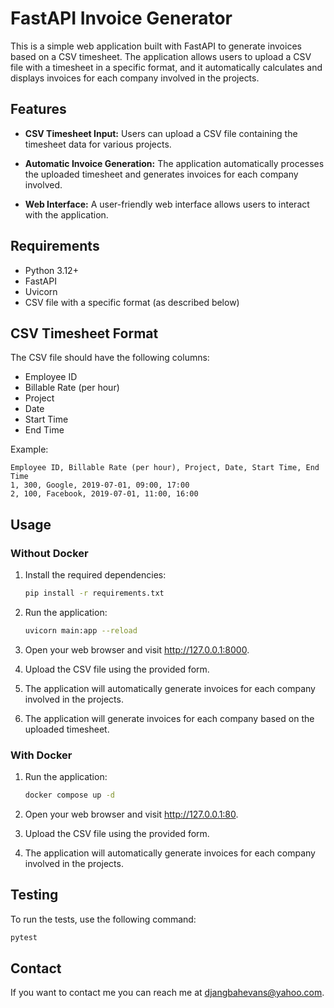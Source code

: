 # FastAPI Invoice Generator

This is a simple web application built with FastAPI to generate invoices based on a CSV timesheet. The application allows users to upload a CSV file with a timesheet in a specific format, and it automatically calculates and displays invoices for each company involved in the projects.

## Features

- **CSV Timesheet Input:** Users can upload a CSV file containing the timesheet data for various projects.

- **Automatic Invoice Generation:** The application automatically processes the uploaded timesheet and generates invoices for each company involved.

- **Web Interface:** A user-friendly web interface allows users to interact with the application.

## Requirements

- Python 3.12+
- FastAPI
- Uvicorn
- CSV file with a specific format (as described below)

## CSV Timesheet Format

The CSV file should have the following columns:

- Employee ID
- Billable Rate (per hour)
- Project
- Date
- Start Time
- End Time

Example:

```csv
Employee ID, Billable Rate (per hour), Project, Date, Start Time, End Time
1, 300, Google, 2019-07-01, 09:00, 17:00
2, 100, Facebook, 2019-07-01, 11:00, 16:00
```

## Usage

### Without Docker

1. Install the required dependencies:

    ```bash
    pip install -r requirements.txt
    ```

2. Run the application:

    ```bash
    uvicorn main:app --reload
    ```

3. Open your web browser and visit <http://127.0.0.1:8000>.

4. Upload the CSV file using the provided form.

5. The application will automatically generate invoices for each company involved in the projects.

6. The application will generate invoices for each company based on the uploaded timesheet.

### With Docker

1. Run the application:

    ```bash
    docker compose up -d
    ```

2. Open your web browser and visit <http://127.0.0.1:80>.

3. Upload the CSV file using the provided form.

4. The application will automatically generate invoices for each company involved in the projects.

## Testing

To run the tests, use the following command:

```bash
pytest
```

## Contact

If you want to contact me you can reach me at <a href="mailto:djangbahevans@yahoo.com">djangbahevans@yahoo.com</a>.
